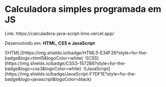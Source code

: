 <h1>Calculadora simples programada em JS</h1>
<p>Link: https://calculadora-java-script-lime.vercel.app/</p>
<p>Desenvolvido em: <strong>HTML, CSS e JavaScript</strong></p>
![HTML](https://img.shields.io/badge/HTML5-E34F26?style=for-the-badge&logo=html5&logoColor=white)&nbsp;
![CSS](https://img.shields.io/badge/CSS3-1572B6?style=for-the-badge&logo=css3&logoColor=white)&nbsp;
![JavaScript](https://img.shields.io/badge/JavaScript-F7DF1E?style=for-the-badge&logo=javascript&logoColor=black)&nbsp;

